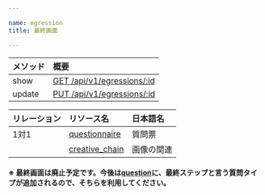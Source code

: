 ```yaml
---

name: egression
title: 最終画面

---
```


|メソッド|概要|
|:---|:---|
|show|[GET /api/v1/egressions/:id](#egression_show)|
|update|[PUT /api/v1/egressions/:id](#egression_update)|

|リレーション|リソース名|日本語名|
|:---|:---|:---|
|1対1|[questionnaire](#questionnaire)|質問票|
||[creative_chain](#creative_chain)|画像の関連|

#### ※ 最終画面は廃止予定です。今後は[question](#question)に、最終ステップと言う質問タイプが追加されるので、そちらを利用してください。